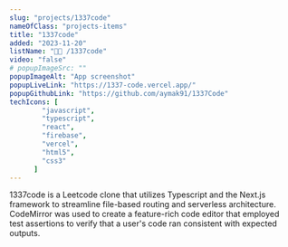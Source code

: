 ```yaml
---
slug: "projects/1337code"
nameOfClass: "projects-items"
title: "1337code"
added: "2023-11-20"
listName: "👨‍💻 /1337code"
video: "false"
# popupImageSrc: ""
popupImageAlt: "App screenshot"
popupLiveLink: "https://1337-code.vercel.app/"
popupGithubLink: "https://github.com/aymak91/1337Code"
techIcons: [
        "javascript",
        "typescript",
        "react",
        "firebase",
        "vercel",
        "html5",
        "css3"
      ]
---
```


1337code is a Leetcode clone that utilizes Typescript and the Next.js framework to streamline file-based routing and serverless architecture. CodeMirror was used to create a feature-rich code editor that employed test assertions to verify that a user's code ran consistent with expected outputs.